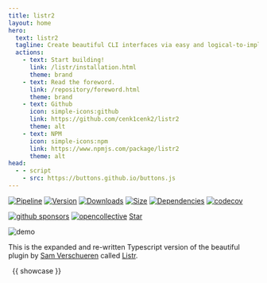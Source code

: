 ```yaml
---
title: listr2
layout: home
hero:
  text: listr2
  tagline: Create beautiful CLI interfaces via easy and logical-to-implement task lists that feel alive and interactive.
  actions:
    - text: Start building!
      link: /listr/installation.html
      theme: brand
    - text: Read the foreword.
      link: /repository/foreword.html
      theme: brand
    - text: Github
      icon: simple-icons:github
      link: https://github.com/cenk1cenk2/listr2
      theme: alt
    - text: NPM
      icon: simple-icons:npm
      link: https://www.npmjs.com/package/listr2
      theme: alt
head:
  - - script
    - src: https://buttons.github.io/buttons.js
---
```


[![Pipeline](https://gitlab.kilic.dev/libraries/listr2/badges/master/pipeline.svg?style=flat-square&ignore_skipped=true)](https://gitlab.kilic.dev/libraries/listr2/-/commits/master) [![Version](https://img.shields.io/npm/v/listr2.svg?style=flat-square&logo=npm)](https://www.npmjs.com/package/listr2?activeTab=versions) [![Downloads](https://img.shields.io/npm/dm/listr2.svg?style=flat-square&logo=npm)](https://www.npmjs.com/package/listr2) [![Size](https://img.shields.io/bundlephobia/min/listr2?style=flat-square&logo=npm)](https://www.npmjs.com/package/listr2) [![Dependencies](https://img.shields.io/librariesio/release/npm/listr2?style=flat-square&logo=npm)](https://www.npmjs.com/package/listr2?activeTab=dependencies) [![codecov](https://codecov.io/gh/listr2/listr2/branch/master/graph/badge.svg?style=flat-square)](https://codecov.io/gh/listr2/listr2)

[![github sponsors](https://img.shields.io/github/sponsors/cenk1cenk2?label=github%20sponsors&style=flat-square&logo=github)](https://github.com/sponsors/cenk1cenk2) [![opencollective](https://img.shields.io/opencollective/sponsors/listr2?label=open%20collective&logo=opencollective)](https://opencollective.com/listr2) <a class="github-button" href="https://github.com/listr2/listr2" data-color-scheme="no-preference: light; light: light; dark: dark;" data-icon="octicon-star" data-size="large" data-show-count="true" aria-label="Star listr2/listr2 on GitHub">Star</a>

![demo](../examples/renderer-default.gif)

This is the expanded and re-written Typescript version of the beautiful plugin by [Sam Verschueren](https://github.com/SamVerschueren) called [Listr](https://github.com/SamVerschueren/listr).

<span v-for="showcase in showcases">
  <a :href="'https://www.npmjs.com/package/' + showcase" target="_blank" style="padding: 8px;"><Badge type="warning" vertical="middle">{{ showcase }}</Badge></a>
</span>

<script setup>

let showcases = [
  "lint-staged",
  "cypress",
  "@electron-forge/shared-types",
  "@graphql-codegen/cli",
  "contentful-migration",
  "@electron-forge/core",
  "@redwoodjs/cli-helpers"
]
</script>
